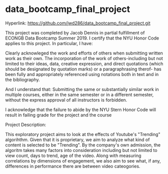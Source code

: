 # data_bootcamp_final_project

Hyperlink: https://github.com/jwd286/data_bootcamp_final_project.git


This project was completed by Jacob Dennis in partial fulfillment of ECONGB Data Bootcamp Summer 2019. I certify that the NYU Honor Code applies to this project. In particular, I have:

Clearly acknowleged the work and efforts of others when submitting written work as their own. The incorporation of the work of others-including but not limited to their ideas, data, creative expression, and direct quotations (which should be designated by quotation marks) or a paragraphrasing therof- has been fully and appropriately referenced using notations both in text and in the bibliography. 

And I understand that:
Submitting the same or substantially similar work in multiple courses, either in the same semester or in a different semester, without the express approval of all instructors is forbidden. 

I acknowledge that the failure to abide by the NYU Stern Honor Code will result in failing grade for the project and the course


Project Description:

This exploratory project aims to look at the effects of Youtube's "Trending" algorihthm. Given that it is proprietary, we aim to analyze what kind of content is selected to be "Trending". By the company's own admission, the algoritm takes many factors into consideration including but not limited to view count, days to trend, age of the video. Along with measuring correlations by dimensions of engagement, we also aim to see what, if any, differences in performance there are between video cateogories. 
